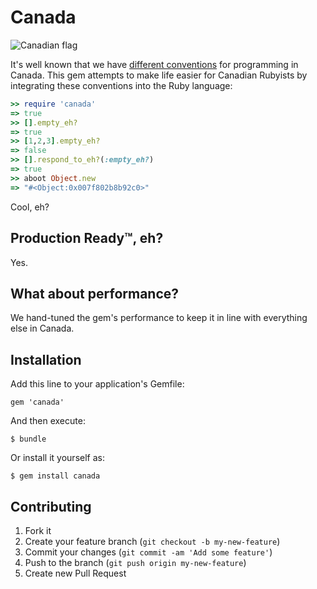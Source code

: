 # Canada

![Canadian flag](https://raw.github.com/vanruby/canada/master/canada.png)

It's well known that we have [different conventions](http://programmers.stackexchange.com/questions/1483/do-people-in-non-english-speaking-countries-code-in-english#answer-5576) for programming in Canada. This gem attempts to make life easier for Canadian Rubyists by integrating these conventions into the Ruby language:

```ruby
>> require 'canada'
=> true
>> [].empty_eh?
=> true
>> [1,2,3].empty_eh?
=> false
>> [].respond_to_eh?(:empty_eh?)
=> true
>> aboot Object.new
=> "#<Object:0x007f802b8b92c0>"
```

Cool, eh?

## Production Ready™, eh?

Yes.

## What about performance?

We hand-tuned the gem's performance to keep it in line with everything else in Canada.

## Installation

Add this line to your application's Gemfile:

    gem 'canada'

And then execute:

    $ bundle

Or install it yourself as:

    $ gem install canada

## Contributing

1. Fork it
2. Create your feature branch (`git checkout -b my-new-feature`)
3. Commit your changes (`git commit -am 'Add some feature'`)
4. Push to the branch (`git push origin my-new-feature`)
5. Create new Pull Request
